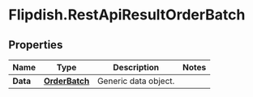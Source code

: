 # Flipdish.RestApiResultOrderBatch

## Properties
Name | Type | Description | Notes
------------ | ------------- | ------------- | -------------
**Data** | [**OrderBatch**](OrderBatch.md) | Generic data object. | 


